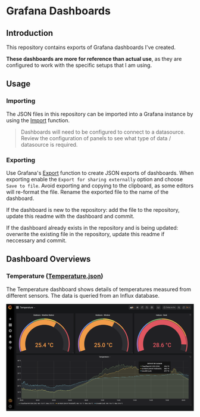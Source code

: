 # Grafana Dashboards

## Introduction

This repository contains exports of Grafana dashboards I've created.

**These dashboards are more for reference than actual use**, as they are configured to work with the specific setups that I am using.

## Usage

### Importing

The JSON files in this repository can be imported into a Grafana instance by using the [Import](https://grafana.com/docs/reference/export_import/#importing-a-dashboard) function.

> Dashboards will need to be configured to connect to a datasource. Review the configuration of panels to see what type of data / datasource is required.

### Exporting

Use Grafana's [Export](https://grafana.com/docs/reference/export_import/#exporting-a-dashboard) function to create JSON exports of dashboards. When exporting enable the `Export for sharing externally` option and choose `Save to file`. Avoid exporting and copying to the clipboard, as some editors will re-format the file. Rename the exported file to the name of the dashboard.

If the dashboard is new to the repository: add the file to the repository, update this readme with the dashboard and commit.

If the dashboard already exists in the repository and is being updated: overwrite the existing file in the repository, update this readme if neccessary and commit.

## Dashboard Overviews

### **Temperature** ([Temperature.json](Temperature.json))

The Temperature dashboard shows details of temperatures measured from different sensors. The data is queried from an Influx database.

![Temperature Dashboard Preview](Temperature.png)
